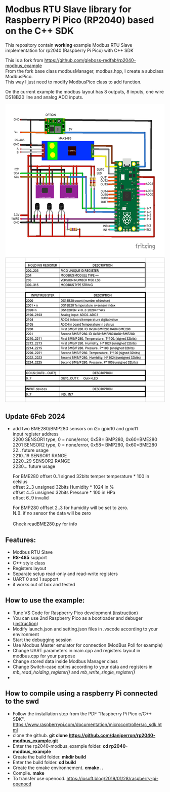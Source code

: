 # Modbus RTU Slave library for Raspberry Pi Pico (RP2040) based on the C++ SDK
This repository contain **working** example Modbus RTU Slave implementation for rp2040 (Raspberry Pi Pico) with C++ SDK

This is a fork from https://github.com/gleboss-redfab/rp2040-modbus_example<br>
From the fork base class modbusManager, modbus.hpp,  I create a subclass ModbusPico.<br>
This way I just need to modify ModbusPico class to add function.<br>

On the current example the modbus layout has 8 outputs, 8 inputs, one wire DS18B20 line and analog ADC inputs.<br>

<img src="picoModbusLayout.png" height=480>
<img src="RegisterMap.png">


## Update 6Feb 2024
- add two BME280/BMP280  sensors on i2c gpio10 and gpio11<br>
  input register address<br>
  2200  SENSOR1 type, 0 = none/error, 0x58= BMP280, 0x60=BME280<br>
  2201  SENSOR2 type, 0 = none/error, 0x58= BMP280, 0x60=BME280<br>
  22..  future usage <BR>
  2210..19  SENSOR1 RANGE <BR>
  2220..29  SENSOR2 RANGE <BR>
  2230...   future usage  <BR>

  For BME280
  offset 0..1   signed 32bits temper temperature * 100 in celsius<br>
  offset 2..3 unsigned 32bits Humidity * 1024   in %<br>
  offset 4..5 unsigned 32bits Pressure * 100    in HPa<br>
  offset 6..9  invalid<br>

  For BMP280  offfset 2..3 for humidity will be set to zero.<br>
  N.B. if no sensor the data will be zero<br>
  <br>
  Check readBME280.py for info<br>


## Features:
- Modbus RTU Slave
- **RS-485** support
- C++ style class 
- Registers layout
- Separate setup read-only and read-write registers
- UART 0 and 1 support
- it works out of box and tested


## How to use the example:
- Tune VS Code for Raspberry Pico development ([instruction](https://www.youtube.com/watch?v=B5rQSoOmR5w))
- You can use 2nd Raspberry Pico as a bootloader and debuger ([instruction](https://www.youtube.com/watch?v=jnC5LrTx470))
- Modify launch.json and setting.json files in .vscode according to your environment
- Start the debugging session 
- Use Modbus Master emulator for connection (ModBus Poll for example)
- Change UART parameters in main.cpp and registers layout in modbus.cpp for your purpose
- Change stored data inside Modbus Manager class
- Change Switch-case optins according to your data and registers in *mb_read_holding_register()* and *mb_write_single_register()*
- 
## How to compile using a raspberry Pi connected to the swd
-  Follow the installation step from the PDF  "Raspberry Pi Pico c/C++ SDK". https://www.raspberrypi.com/documentation/microcontrollers/c_sdk.html
-  clone the github.  <b>git clone https://github.com/danjperron/rp2040-modbus_example.git</b><br>
-  Enter the  rp2040-modbus_example folder.   <b>cd rp2040-modbus_example</b><br>
-  Create the build folder.   <b>mkdir build</b><br>
-  Enter the build folder.     <b>cd build</b><br>
-  Create the cmake environnement.     <b>cmake ..</b>
-  Compile.       <b>make</b><br>
-  To transfer use openocd.  https://iosoft.blog/2019/01/28/raspberry-pi-openocd <br>

